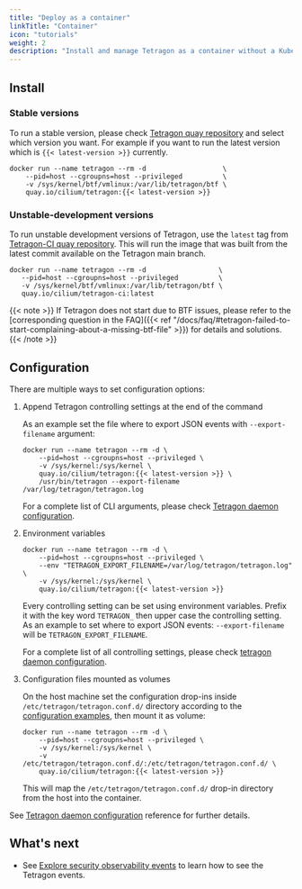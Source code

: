 ```yaml
---
title: "Deploy as a container"
linkTitle: "Container"
icon: "tutorials"
weight: 2
description: "Install and manage Tetragon as a container without a Kubernetes cluster"
---
```


## Install

### Stable versions

To run a stable version, please check [Tetragon quay repository](https://quay.io/cilium/tetragon?tab=tags)
and select which version you want. For example if you want to run the latest
version which is `{{< latest-version >}}` currently.

```shell
docker run --name tetragon --rm -d                   \
    --pid=host --cgroupns=host --privileged          \
    -v /sys/kernel/btf/vmlinux:/var/lib/tetragon/btf \
    quay.io/cilium/tetragon:{{< latest-version >}}
```

### Unstable-development versions

To run unstable development versions of Tetragon, use the
`latest` tag from [Tetragon-CI quay repository](https://quay.io/repository/cilium/tetragon-ci?tab=tags).
This will run the image that was built from the latest commit available on the
Tetragon main branch.

```shell
docker run --name tetragon --rm -d                  \
   --pid=host --cgroupns=host --privileged          \
   -v /sys/kernel/btf/vmlinux:/var/lib/tetragon/btf \
   quay.io/cilium/tetragon-ci:latest
```

{{< note >}}
If Tetragon does not start due to BTF issues, please refer to the
[corresponding question in the FAQ]({{< ref "/docs/faq/#tetragon-failed-to-start-complaining-about-a-missing-btf-file" >}})
for details and solutions.
{{< /note >}}

## Configuration

There are multiple ways to set configuration options:

1. Append Tetragon controlling settings at the end of the command

    As an example set the file where to export JSON events with `--export-filename` argument:
    ```shell
    docker run --name tetragon --rm -d \
        --pid=host --cgroupns=host --privileged \
        -v /sys/kernel:/sys/kernel \
        quay.io/cilium/tetragon:{{< latest-version >}} \
        /usr/bin/tetragon --export-filename /var/log/tetragon/tetragon.log
    ```

    For a complete list of CLI arguments, please check [Tetragon daemon configuration](/docs/reference/tetragon-configuration).


2. Environment variables

    ```shell
    docker run --name tetragon --rm -d \
        --pid=host --cgroupns=host --privileged \
        --env "TETRAGON_EXPORT_FILENAME=/var/log/tetragon/tetragon.log" \
        -v /sys/kernel:/sys/kernel \
        quay.io/cilium/tetragon:{{< latest-version >}}
    ```

    Every controlling setting can be set using environment variables. Prefix it with the key word `TETRAGON_` then upper case the controlling setting. As an example to set where to export JSON events: `--export-filename` will be `TETRAGON_EXPORT_FILENAME`.

    For a complete list of all controlling settings, please check [tetragon daemon configuration](/docs/reference/tetragon-configuration).

3. Configuration files mounted as volumes

    On the host machine set the configuration drop-ins inside `/etc/tetragon/tetragon.conf.d/` directory according to the [configuration examples](/docs/reference/tetragon-configuration/#configuration-examples), then mount it as volume:

    ```shell
    docker run --name tetragon --rm -d \
        --pid=host --cgroupns=host --privileged \
        -v /sys/kernel:/sys/kernel \
        -v /etc/tetragon/tetragon.conf.d/:/etc/tetragon/tetragon.conf.d/ \
        quay.io/cilium/tetragon:{{< latest-version >}}
    ```

    This will map the `/etc/tetragon/tetragon.conf.d/` drop-in directory from the host into the container.

See [Tetragon daemon configuration](/docs/reference/tetragon-configuration) reference for further details.

## What's next

- See [Explore security observability events](/docs/concepts/tetragon-events/)
to learn how to see the Tetragon events.
